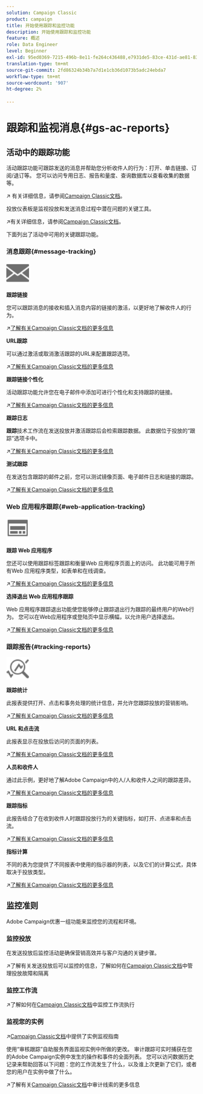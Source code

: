```yaml
---
solution: Campaign Classic
product: campaign
title: 开始使用跟踪和监控功能
description: 开始使用跟踪和监控功能
feature: 概述
role: Data Engineer
level: Beginner
exl-id: 95ed0369-7215-496b-8e11-fe264c436488,e7931de5-83ce-431d-ae81-83793d257550
translation-type: tm+mt
source-git-commit: 2fd86324b34b7a7d1e1cb36d1073b5adc24ebda7
workflow-type: tm+mt
source-wordcount: '907'
ht-degree: 2%

---
```


# 跟踪和监视消息{#gs-ac-reports}

## 活动中的跟踪功能

活动跟踪功能可跟踪发送的消息并帮助您分析收件人的行为：打开、单击链接、订阅/退订等。 您可以访问专用日志、报告和量度、查询数据库以查看收集的数据等。

:arrow_upper_right: 有关详细信息，请参阅[Campaign Classic文档](https://experienceleague.adobe.com/docs/campaign-classic/using/getting-started/profile-management/editing-a-profile.html?lang=en#tracking-tab)。

投放仪表板是监视投放和发送消息过程中潜在问题的关键工具。

:arrow_upper_right:有关详细信息，请参阅[Campaign Classic文档](https://experienceleague.adobe.com/docs/campaign-classic/using/sending-messages/monitoring-deliveries/delivery-dashboard.html?lang=en#sending-messages)。

下面列出了活动中可用的关键跟踪功能。

### 消息跟踪{#message-tracking}

<img src="assets/do-not-localize/icon-message-tracking.svg" width="60px">

**跟踪链接**

您可以跟踪消息的接收和插入消息内容的链接的激活，以更好地了解收件人的行为。

:arrow_upper_right:[了解有关Campaign Classic文档的更多信息](https://experienceleague.adobe.com/docs/campaign-classic/using/sending-messages/tracking-messages/how-to-configure-tracked-links.html?lang=en#sending-messages)

**URL跟踪**

可以通过激活或取消激活跟踪的URL来配置跟踪选项。

:arrow_upper_right:[了解有关Campaign Classic文档的更多信息](https://experienceleague.adobe.com/docs/campaign-classic/using/sending-messages/tracking-messages/personalizing-url-tracking.html?lang=en#sending-messages)


**跟踪链接个性化**

活动跟踪功能允许您在电子邮件中添加可进行个性化和支持跟踪的链接。

:arrow_upper_right:[了解有关Campaign Classic文档的更多信息](https://experienceleague.adobe.com/docs/campaign-classic/using/sending-messages/tracking-messages/tracking-personalized-links/tracking-personalized-links.html?lang=en#sending-messages)

**跟踪日志**

**跟踪**&#x200B;技术工作流在发送投放并激活跟踪后会检索跟踪数据。 此数据位于投放的“跟踪”选项卡中。

:arrow_upper_right:[了解有关Campaign Classic文档的更多信息](https://experienceleague.adobe.com/docs/campaign-classic/using/sending-messages/tracking-messages/accessing-the-tracking-logs.html?lang=en#sending-messages)

**测试跟踪**

在发送包含跟踪的邮件之前，您可以测试镜像页面、电子邮件日志和链接的跟踪。

:arrow_upper_right:[了解有关Campaign Classic文档的更多信息](https://experienceleague.adobe.com/docs/campaign-classic/using/sending-messages/tracking-messages/testing-tracking.html?lang=en#sending-messages)

### Web 应用程序跟踪{#web-application-tracking}

<img src="assets/do-not-localize/icon-web-app.svg" width="60px">

**跟踪 Web 应用程序**

您还可以使用跟踪标签跟踪和衡量Web 应用程序页面上的访问。 此功能可用于所有Web 应用程序类型，如表单和在线调查。

:arrow_upper_right:[了解有关Campaign Classic文档的更多信息](https://experienceleague.adobe.com/docs/campaign-classic/using/designing-content/web-applications/tracking-a-web-application.html?lang=en#designing-content)

**选择退出 Web 应用程序跟踪**

Web 应用程序跟踪退出功能使您能够停止跟踪退出行为跟踪的最终用户的Web行为。 您可以在Web应用程序或登陆页中显示横幅，以允许用户选择退出。

:arrow_upper_right:[了解有关Campaign Classic文档的更多信息](https://experienceleague.adobe.com/docs/campaign-classic/using/designing-content/web-applications/web-application-tracking-opt-out.html?lang=en#designing-content)

### 跟踪报告{#tracking-reports}

<img src="assets/do-not-localize/icon_monitor.svg" width="60px">

**跟踪统计**

此报表提供打开、点击和事务处理的统计信息，并允许您跟踪投放的营销影响。

:arrow_upper_right:[了解有关Campaign Classic文档的更多信息](https://experienceleague.adobe.com/docs/campaign-classic/using/sending-messages/tracking-messages/about-message-tracking.html?lang=en#tracking-reports)

**URL 和点击流**

此报表显示在投放后访问的页面的列表。

:arrow_upper_right:[了解有关Campaign Classic文档的更多信息](https://experienceleague.adobe.com/docs/campaign-classic/using/reporting/reports-on-deliveries/delivery-reports.html?lang=en#urls-and-click-streams)

**人员和收件人**

通过此示例，更好地了解Adobe Campaign中的人/人和收件人之间的跟踪差异。

:arrow_upper_right:[了解有关Campaign Classic文档的更多信息](https://experienceleague.adobe.com/docs/campaign-classic/using/reporting/reports-on-deliveries/person-people-recipients.html?lang=en#reporting)

**跟踪指标**

此报告结合了在收到收件人时跟踪投放行为的关键指标，如打开、点进率和点击流。

:arrow_upper_right:[了解有关Campaign Classic文档的更多信息](https://experienceleague.adobe.com/docs/campaign-classic/using/reporting/reports-on-deliveries/delivery-reports.html?lang=en#reporting)

**指标计算**

不同的表为您提供了不同报表中使用的指示器的列表，以及它们的计算公式，具体取决于投放类型。

:arrow_upper_right:[了解有关Campaign Classic文档的更多信息](https://experienceleague.adobe.com/docs/campaign-classic/using/reporting/reports-on-deliveries/indicator-calculation.html?lang=en#reporting)

## 监控准则

Adobe Campaign优惠一组功能来监控您的流程和环境。

### 监控投放

在发送投放后监控活动是确保营销高效并与客户沟通的关键步骤。

:arrow_upper_right:了解有关发送投放后可以监控的信息，了解如何在[Campaign Classic文档](https://experienceleague.adobe.com/docs/campaign-classic/using/sending-messages/monitoring-deliveries/about-delivery-monitoring.html?lang=en#sending-messages)中管理投放故障和隔离

### 监控工作流

:arrow_upper_right:了解如何在[Campaign Classic文档](https://experienceleague.adobe.com/docs/campaign-classic/using/automating-with-workflows/monitoring-workflows/monitoring-workflow-execution.html?lang=en#automating-with-workflows)中监控工作流执行

### 监视您的实例

:arrow_upper_right:[Campaign Classic文档](https://experienceleague.adobe.com/docs/campaign-classic/using/monitoring-campaign-classic/introduction/monitoring-guidelines.html?lang=en#monitoring-campaign-classic)中提供了实例监视指南

使用“审核跟踪”自助服务界面监视实例中所做的更改。 审计跟踪可实时捕获在您的Adobe Campaign实例中发生的操作和事件的全面列表。 您可以访问数据历史记录来帮助回答以下问题：您的工作流发生了什么，以及谁上次更新了它们，或者您的用户在实例中做了什么。

:arrow_upper_right:了解有关[Campaign Classic文档](https://experienceleague.adobe.com/docs/campaign-classic/using/monitoring-campaign-classic/production-procedures/audit-trail.html?lang=en#accessing-audit-trail)中审计线索的更多信息
